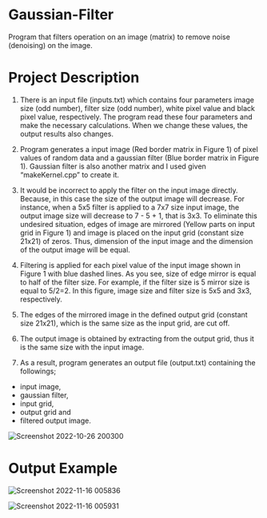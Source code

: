 # Gaussian-Filter
Program that filters operation on an image (matrix) to remove noise (denoising) on the image.

# Project Description

1. There is an input file (inputs.txt) which contains four parameters image size (odd number), filter size (odd number), white pixel value and black pixel value, respectively. The program read these four parameters and make the necessary calculations. When we change these values, the output results also changes.

2. Program generates a input image (Red border matrix in Figure 1) of pixel values of random data and a gaussian filter (Blue border matrix in Figure 1). Gaussian filter is also another matrix and I used given “makeKernel.cpp” to create it.

3. It would be incorrect to apply the filter on the input image directly. Because, in this case the size of the output image will decrease. For instance, when a 5x5 filter is applied to a 7x7 size input image, the output image size will decrease to 7 - 5 + 1, that is 3x3. To eliminate this undesired situation, edges of image are mirrored (Yellow parts on input grid in Figure 1) and image is placed on the input grid (constant size 21x21) of zeros. Thus, dimension of the input image and the dimension of the output image will be equal.

4. Filtering is applied for each pixel value of the input image shown in Figure 1 with blue dashed lines. As you see, size of edge mirror is equal to half of the filter size. For example, if the filter size is 5 mirror size is equal to 5/2=2. In this figure, image size and filter size is 5x5 and 3x3, respectively.

5. The edges of the mirrored image in the defined output grid (constant size 21x21), which is the same size as the input grid, are cut off.

6. The output image is obtained by extracting from the output grid, thus it is the same size with the input image.

7. As a result, program generates an output file (output.txt) containing the followings;

- input image,
- gaussian filter,
- input grid,
- output grid and
- filtered output image.

![Screenshot 2022-10-26 200300](https://user-images.githubusercontent.com/102357822/198090448-51710671-5906-4494-85cd-361b8492925c.png)


# Output Example

![Screenshot 2022-11-16 005836](https://user-images.githubusercontent.com/102357822/202034081-8abf17c4-64e3-49d1-a075-f160546d2882.png)

![Screenshot 2022-11-16 005931](https://user-images.githubusercontent.com/102357822/202034093-c53ec592-6806-43b8-8bcf-6197700a64cd.png)


